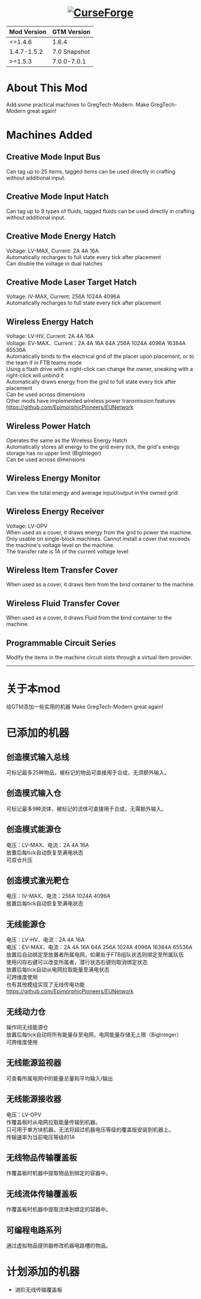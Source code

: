 <h1 align="center">
  <a href="https://www.curseforge.com/minecraft/mc-mods/gtmthings"><img src="https://cf.way2muchnoise.eu/1104310.svg?badge_style=for_the_badge" alt="CurseForge"></a>
</h1>

| Mod Version | GTM Version |
|-------------|------------|
| <=1.4.6       | 1.6.4      |
| 1.4.7-1.5.2 | 7.0 Snapshot|
| >=1.5.3       | 7.0.0-7.0.1|

# About This Mod
Add some practical machines to GregTech-Modern.
Make GregTech-Modern great again!

# Machines Added
## Creative Mode Input Bus
Can tag up to 25 items, tagged items can be used directly in crafting without additional input.

## Creative Mode Input Hatch
Can tag up to 9 types of fluids, tagged fluids can be used directly in crafting without additional input.

## Creative Mode Energy Hatch
Voltage: LV-MAX, Current: 2A 4A 16A<br>
Automatically recharges to full state every tick after placement<br>
Can double the voltage in dual hatches

## Creative Mode Laser Target Hatch
Voltage: IV-MAX, Current: 256A 1024A 4096A<br>
Automatically recharges to full state every tick after placement<br>

## Wireless Energy Hatch
Voltage: LV-HV, Current: 2A 4A 16A<br>
Voltage: EV-MAX、Current：2A 4A 16A 64A 256A 1024A 4096A 16384A 65536A<br>
Automatically binds to the electrical grid of the placer upon placement, or to the team if in FTB teams mode<br>
Using a flash drive with a right-click can change the owner, sneaking with a right-click will unbind it<br>
Automatically draws energy from the grid to full state every tick after placement<br>
Can be used across dimensions<br>
Other mods have implemented wireless power transmission features https://github.com/EpimorphicPioneers/EUNetwork

## Wireless Power Hatch
Operates the same as the Wireless Energy Hatch<br>
Automatically stores all energy to the grid every tick, the grid's energy storage has no upper limit (BigInteger)<br>
Can be used across dimensions

## Wireless Energy Monitor
Can view the total energy and average input/output in the owned grid

## Wireless Energy Receiver
Voltage: LV-OPV<br>
When used as a cover, it draws energy from the grid to power the machine.<br>
Only usable on single-block machines. Cannot install a cover that exceeds the machine's voltage level on the machine.<br>
The transfer rate is 1A of the current voltage level<br>

## Wireless Item Transfer Cover
When used as a cover, it draws Item from the bind container to the machine.

## Wireless Fluid Transfer Cover
When used as a cover, it draws Fluid from the bind container to the machine.

## Programmable Circuit Series
Modify the items in the machine circuit slots through a virtual item provider.

---

# 关于本mod
给GTM添加一些实用的机器
Make GregTech-Modern great again!

# 已添加的机器
## 创造模式输入总线
可标记最多25种物品，被标记的物品可直接用于合成，无须额外输入。
## 创造模式输入仓
可标记最多9种流体，被标记的流体可直接用于合成，无需额外输入。
## 创造模式能源仓
电压：LV-MAX、电流：2A 4A 16A<br>
放置后每tick自动恢复至满电状态<br>
可双仓升压
## 创造模式激光靶仓
电压：IV-MAX、电流：256A 1024A 4096A<br>
放置后每tick自动恢复至满电状态<br>
## 无线能源仓
电压：LV-HV、电流：2A 4A 16A<br>
电压：EV-MAX、电流：2A 4A 16A 64A 256A 1024A 4096A 16384A 65536A<br>
放置后自动绑定至放置者所属电网，如果处于FTB组队状态则绑定至所属队伍<br>
使用闪存右键可以改变所属者，潜行状态右键则取消绑定状态<br>
放置后每tick自动从电网拉取能量至满电状态<br>
可跨维度使用<br>
也有其他模组实现了无线传电功能 https://github.com/EpimorphicPioneers/EUNetwork
## 无线动力仓
操作同无线能源仓<br>
放置后每tick自动将所有能量存至电网，电网能量存储无上限（BigInteger）<br>
可跨维度使用
## 无线能源监视器
可查看所属电网中的能量总量和平均输入/输出
## 无线能源接收器
电压：LV-OPV<br>
作覆盖板时从电网拉取能量传输到机器。<br>
只可用于单方块机器。无法将超过机器电压等级的覆盖版安装到机器上。<br>
传输速率为当前电压等级的1A<br>
## 无线物品传输覆盖板
作覆盖板时机器中提取物品到绑定的容器中。
## 无线流体传输覆盖板
作覆盖板时机器中提取流体到绑定的容器中。
## 可编程电路系列
通过虚拟物品提供器修改机器电路槽的物品。

# 计划添加的机器
* 进阶无线传输覆盖板
